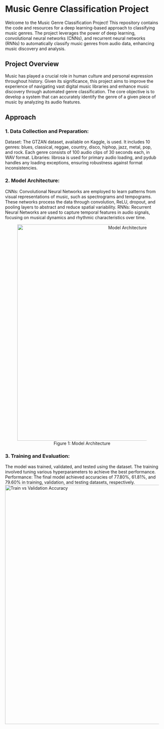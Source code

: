 # Music Genre Classification Project

Welcome to the Music Genre Classification Project! This repository contains the code and resources for a deep learning-based approach to classifying music genres. The project leverages the power of deep learning, convolutional neural networks (CNNs), and recurrent neural networks (RNNs) to automatically classify music genres from audio data, enhancing music discovery and analysis.

## Project Overview
Music has played a crucial role in human culture and personal expression throughout history. Given its significance, this project aims to improve the experience of navigating vast digital music libraries and enhance music discovery through automated genre classification. The core objective is to develop a system that can accurately identify the genre of a given piece of music by analyzing its audio features.

## Approach
### 1. Data Collection and Preparation:
Dataset: The GTZAN dataset, available on Kaggle, is used. It includes 10 genres: blues, classical, reggae, country, disco, hiphop, jazz, metal, pop, and rock. Each genre consists of 100 audio clips of 30 seconds each, in WAV format.
Libraries: librosa is used for primary audio loading, and pydub handles any loading exceptions, ensuring robustness against format inconsistencies.

### 2. Model Architecture:
CNNs: Convolutional Neural Networks are employed to learn patterns from visual representations of music, such as spectrograms and tempograms. These networks process the data through convolution, ReLU, dropout, and pooling layers to abstract and reduce spatial variability.
RNNs: Recurrent Neural Networks are used to capture temporal features in audio signals, focusing on musical dynamics and rhythmic characteristics over time.

<div align="center">

  <figure>
    <img width="706" alt="Model Architecture" src="https://github.com/user-attachments/assets/979a9185-c1f7-4633-802d-878cf6bce9fa">
    <figcaption>Figure 1: Model Architecture</figcaption>
  </figure>
  
</div>

### 3. Training and Evaluation:
The model was trained, validated, and tested using the dataset. The training involved tuning various hyperparameters to achieve the best performance.
Performance: The final model achieved accuracies of 77.80%, 61.81%, and 79.60% in training, validation, and testing datasets, respectively.
<img width="781" alt="Train vs Validation Accuracy" src="https://github.com/user-attachments/assets/53a37677-800d-42c6-9fe7-cf7ce8551801">

<div align="center">

  <figure>
    <img width="781" alt="Train vs Validation Accuracy" src="https://github.com/user-attachments/assets/53a37677-800d-42c6-9fe7-cf7ce8551801>
    <figcaption>Figure 2: Train vs Validation Accuracy</figcaption>
  </figure>
  
</div>

